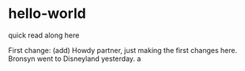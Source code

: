 # hello-world
quick read along here

First change: (add)
Howdy partner, just making the first changes here.
Bronsyn went to Disneyland yesterday.
a
